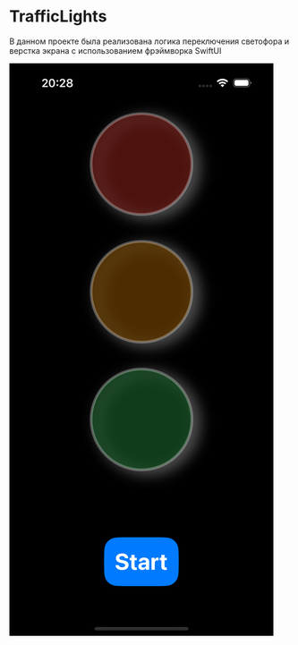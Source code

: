 # TrafficLights 
В данном проекте была реализована логика переключения светофора и верстка экрана 
с использованием фрэймворка SwiftUI 

![FirstScreen](https://github.com/LiliyaAndreeva/TrafficLightsSwiftUI/blob/main/Simulator%20Screenshot%20-%20iPhone%2015%20Pro%20-%202024-01-21%20at%2020.28.38.png)
